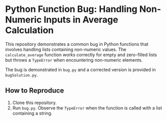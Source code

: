 # Python Function Bug: Handling Non-Numeric Inputs in Average Calculation

This repository demonstrates a common bug in Python functions that involves handling lists containing non-numeric values.  The `calculate_average` function works correctly for empty and zero-filled lists but throws a `TypeError` when encountering non-numeric elements.

The bug is demonstrated in `bug.py` and a corrected version is provided in `bugSolution.py`.

## How to Reproduce

1. Clone this repository.
2. Run `bug.py`. Observe the `TypeError` when the function is called with a list containing a string.